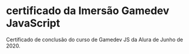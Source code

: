 # certificado da Imersão Gamedev JavaScript
Certificado de conclusão do curso de Gamedev JS da Alura de Junho de 2020.
